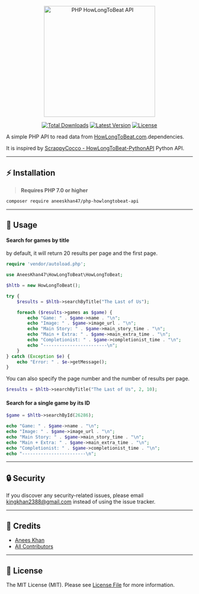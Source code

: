<p align="center">
    <img src="https://banners.beyondco.de/HowLongToBeat%20PHP%20API.png?theme=light&packageManager=composer+require&packageName=aneeskhan47%2Fphp-howlongtobeat-api&pattern=architect&style=style_1&description=A+PHP+API+wrapper+for+HowLongToBeat.com&md=1&showWatermark=0&fontSize=100px&images=https%3A%2F%2Fwww.php.net%2Fimages%2Flogos%2Fnew-php-logo.svg" height="300" alt="PHP HowLongToBeat API">
    <p align="center">
        <a href="https://packagist.org/packages/aneeskhan47/php-howlongtobeat-api"><img alt="Total Downloads" src="https://img.shields.io/packagist/dt/aneeskhan47/php-howlongtobeat-api"></a>
        <a href="https://packagist.org/packages/aneeskhan47/php-howlongtobeat-api"><img alt="Latest Version" src="https://img.shields.io/packagist/v/aneeskhan47/php-howlongtobeat-api"></a>
        <a href="https://packagist.org/packages/aneeskhan47/php-howlongtobeat-api"><img alt="License" src="https://img.shields.io/packagist/l/aneeskhan47/php-howlongtobeat-api"></a>
    </p>
</p>

A simple PHP API to read data from [HowLongToBeat.com](https://howlongtobeat.com).dependencies.

It is inspired by [ScrappyCocco - HowLongToBeat-PythonAPI](https://github.com/ScrappyCocco/HowLongToBeat-PythonAPI) Python API.

------

## ⚡️ Installation

> **Requires PHP 7.0 or higher**

```bash
composer require aneeskhan47/php-howlongtobeat-api
```

------

## 🚀 Usage

#### Search for games by title

by default, it will return 20 results per page and the first page.

```php
require 'vendor/autoload.php';

use AneesKhan47\HowLongToBeat\HowLongToBeat;

$hltb = new HowLongToBeat();

try {
    $results = $hltb->searchByTitle("The Last of Us");

    foreach ($results->games as $game) {
        echo "Game: " . $game->name . "\n";
        echo "Image: " . $game->image_url . "\n";
        echo "Main Story: " . $game->main_story_time . "\n";
        echo "Main + Extra: " . $game->main_extra_time . "\n";
        echo "Completionist: " . $game->completionist_time . "\n";
        echo "------------------------\n";
    }
} catch (Exception $e) {
    echo "Error: " . $e->getMessage();
}
```

You can also specify the page number and the number of results per page.

```php
$results = $hltb->searchByTitle("The Last of Us", 2, 10);
```

#### Search for a single game by its ID

```php
$game = $hltb->searchById(26286);

echo "Game: " . $game->name . "\n";
echo "Image: " . $game->image_url . "\n";
echo "Main Story: " . $game->main_story_time . "\n";
echo "Main + Extra: " . $game->main_extra_time . "\n";
echo "Completionist: " . $game->completionist_time . "\n";
echo "------------------------\n";
```

------

## 🔒 Security

If you discover any security-related issues, please email kingkhan2388@gmail.com instead of using the issue tracker.

------

## 🙌 Credits

- [Anees Khan](https://github.com/aneeskhan47)
- [All Contributors](../../contributors)

------

## 📜 License

The MIT License (MIT). Please see [License File](LICENSE.md) for more information.